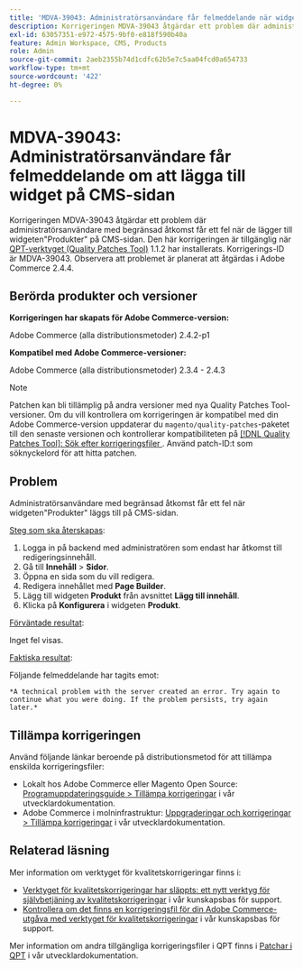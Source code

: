 ```yaml
---
title: 'MDVA-39043: Administratörsanvändare får felmeddelande när widgeten läggs till på CMS-sidan'
description: Korrigeringen MDVA-39043 åtgärdar ett problem där administratörsanvändare med begränsad åtkomst får ett fel när de lägger till widgeten"Produkter" på CMS-sidan. Den här korrigeringen är tillgänglig när [QPT-verktyget (Quality Patches Tool)](https://experienceleague.adobe.com/sv/docs/commerce-operations/upgrade-guide/patches/overview) 1.1.2 är installerat. Korrigerings-ID är MDVA-39043. Observera att problemet är planerat att åtgärdas i Adobe Commerce 2.4.4.
exl-id: 63057351-e972-4575-9bf0-e818f590b40a
feature: Admin Workspace, CMS, Products
role: Admin
source-git-commit: 2aeb2355b74d1cdfc62b5e7c5aa04fcd0a654733
workflow-type: tm+mt
source-wordcount: '422'
ht-degree: 0%

---
```


# MDVA-39043: Administratörsanvändare får felmeddelande om att lägga till widget på CMS-sidan

Korrigeringen MDVA-39043 åtgärdar ett problem där administratörsanvändare med begränsad åtkomst får ett fel när de lägger till widgeten&quot;Produkter&quot; på CMS-sidan. Den här korrigeringen är tillgänglig när [QPT-verktyget (Quality Patches Tool)](https://experienceleague.adobe.com/sv/docs/commerce-operations/upgrade-guide/patches/overview) 1.1.2 har installerats. Korrigerings-ID är MDVA-39043. Observera att problemet är planerat att åtgärdas i Adobe Commerce 2.4.4.

## Berörda produkter och versioner

**Korrigeringen har skapats för Adobe Commerce-version:**

Adobe Commerce (alla distributionsmetoder) 2.4.2-p1

**Kompatibel med Adobe Commerce-versioner:**

Adobe Commerce (alla distributionsmetoder) 2.3.4 - 2.4.3

>[!NOTE]
>
>Patchen kan bli tillämplig på andra versioner med nya Quality Patches Tool-versioner. Om du vill kontrollera om korrigeringen är kompatibel med din Adobe Commerce-version uppdaterar du `magento/quality-patches`-paketet till den senaste versionen och kontrollerar kompatibiliteten på [[!DNL Quality Patches Tool]: Sök efter korrigeringsfiler ](https://experienceleague.adobe.com/tools/commerce-quality-patches/index.html?lang=sv-SE). Använd patch-ID:t som söknyckelord för att hitta patchen.

## Problem

Administratörsanvändare med begränsad åtkomst får ett fel när widgeten&quot;Produkter&quot; läggs till på CMS-sidan.

<u>Steg som ska återskapas</u>:

1. Logga in på backend med administratören som endast har åtkomst till redigeringsinnehåll.
1. Gå till **Innehåll** > **Sidor**.
1. Öppna en sida som du vill redigera.
1. Redigera innehållet med **Page Builder**.
1. Lägg till widgeten **Produkt** från avsnittet **Lägg till innehåll**.
1. Klicka på **Konfigurera** i widgeten **Produkt**.

<u>Förväntade resultat</u>:

Inget fel visas.

<u>Faktiska resultat</u>:

Följande felmeddelande har tagits emot:

`*A technical problem with the server created an error. Try again to continue what you were doing. If the problem persists, try again later.*`

## Tillämpa korrigeringen

Använd följande länkar beroende på distributionsmetod för att tillämpa enskilda korrigeringsfiler:

* Lokalt hos Adobe Commerce eller Magento Open Source: [Programuppdateringsguide > Tillämpa korrigeringar](https://experienceleague.adobe.com/sv/docs/commerce-operations/tools/quality-patches-tool/usage) i vår utvecklardokumentation.
* Adobe Commerce i molninfrastruktur: [Uppgraderingar och korrigeringar > Tillämpa korrigeringar](https://experienceleague.adobe.com/sv/docs/commerce-cloud-service/user-guide/develop/upgrade/apply-patches) i vår utvecklardokumentation.

## Relaterad läsning

Mer information om verktyget för kvalitetskorrigeringar finns i:

* [Verktyget för kvalitetskorrigeringar har släppts: ett nytt verktyg för självbetjäning av kvalitetskorrigeringar](/help/announcements/adobe-commerce-announcements/magento-quality-patches-released-new-tool-to-self-serve-quality-patches.md) i vår kunskapsbas för support.
* [Kontrollera om det finns en korrigeringsfil för din Adobe Commerce-utgåva med verktyget för kvalitetskorrigeringar](/help/support-tools/patches-available-in-qpt-tool/check-patch-for-magento-issue-with-magento-quality-patches.md) i vår kunskapsbas för support.

Mer information om andra tillgängliga korrigeringsfiler i QPT finns i [Patchar i QPT](https://experienceleague.adobe.com/tools/commerce-quality-patches/index.html?lang=sv-SE) i vår utvecklardokumentation.
